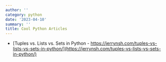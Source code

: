 ```yaml
---
author: ''
category: python
date: '2023-04-10'
summary: ''
title: Cool Python Articles
---
```


* [Tuples vs. Lists vs. Sets in Python - https://jerrynsh.com/tuples-vs-lists-vs-sets-in-python/](https://jerrynsh.com/tuples-vs-lists-vs-sets-in-python/)

